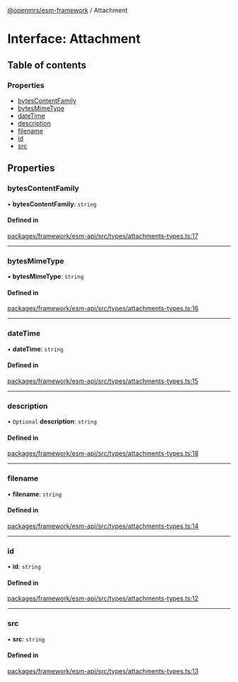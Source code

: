[@openmrs/esm-framework](../API.md) / Attachment

# Interface: Attachment

## Table of contents

### Properties

- [bytesContentFamily](Attachment.md#bytescontentfamily)
- [bytesMimeType](Attachment.md#bytesmimetype)
- [dateTime](Attachment.md#datetime)
- [description](Attachment.md#description)
- [filename](Attachment.md#filename)
- [id](Attachment.md#id)
- [src](Attachment.md#src)

## Properties

### bytesContentFamily

• **bytesContentFamily**: `string`

#### Defined in

[packages/framework/esm-api/src/types/attachments-types.ts:17](https://github.com/openmrs/openmrs-esm-core/blob/main/packages/framework/esm-api/src/types/attachments-types.ts#L17)

___

### bytesMimeType

• **bytesMimeType**: `string`

#### Defined in

[packages/framework/esm-api/src/types/attachments-types.ts:16](https://github.com/openmrs/openmrs-esm-core/blob/main/packages/framework/esm-api/src/types/attachments-types.ts#L16)

___

### dateTime

• **dateTime**: `string`

#### Defined in

[packages/framework/esm-api/src/types/attachments-types.ts:15](https://github.com/openmrs/openmrs-esm-core/blob/main/packages/framework/esm-api/src/types/attachments-types.ts#L15)

___

### description

• `Optional` **description**: `string`

#### Defined in

[packages/framework/esm-api/src/types/attachments-types.ts:18](https://github.com/openmrs/openmrs-esm-core/blob/main/packages/framework/esm-api/src/types/attachments-types.ts#L18)

___

### filename

• **filename**: `string`

#### Defined in

[packages/framework/esm-api/src/types/attachments-types.ts:14](https://github.com/openmrs/openmrs-esm-core/blob/main/packages/framework/esm-api/src/types/attachments-types.ts#L14)

___

### id

• **id**: `string`

#### Defined in

[packages/framework/esm-api/src/types/attachments-types.ts:12](https://github.com/openmrs/openmrs-esm-core/blob/main/packages/framework/esm-api/src/types/attachments-types.ts#L12)

___

### src

• **src**: `string`

#### Defined in

[packages/framework/esm-api/src/types/attachments-types.ts:13](https://github.com/openmrs/openmrs-esm-core/blob/main/packages/framework/esm-api/src/types/attachments-types.ts#L13)
